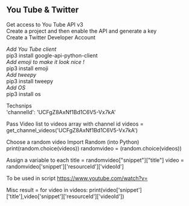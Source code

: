 ## You Tube & Twitter

Get access to You Tube API v3   
Create a project and then enable the API and generate a key   
Create a Twitter Developer Account   

*Add You Tube client*   
pip3 install google-api-python-client      
*Add emoji to make it look nice !*   
pip3 install emoji     
*Add tweepy*   
pip3 install tweepy   
*Add OS*   
pip3 install os   

Techsnips   
'channelId': 'UCFgZ8AxNf1Bd1C6V5-Vx7kA'

Pass Video list to videos array with channel id
videos = get_channel_videos('UCFgZ8AxNf1Bd1C6V5-Vx7kA')

Choose a random video
Import Random (into Python)
print(random.choice(videos))
randomvideo = (random.choice(videos))

Assign a variable to each
title = randomvideo["snippet"]["title"]
video = randomvideo['snippet']['resourceId']['videoId']

To be used in script https://www.youtube.com/watch?v=

Misc
result = 
for video in videos:
    print(video['snippet']['title'],video['snippet']['resourceId']['videoId'])
    
